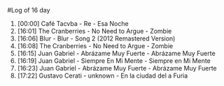 #Log of 16 day

1. [00:00] Café Tacvba - Re - Esa Noche
1. [16:01] The Cranberries - No Need to Argue - Zombie
1. [16:06] Blur - Blur - Song 2 (2012 Remastered Version)
1. [16:08] The Cranberries - No Need to Argue - Zombie
1. [16:15] Juan Gabriel - Abrázame Muy Fuerte - Abrázame Muy Fuerte
1. [16:19] Juan Gabriel - Siempre En Mi Mente - Siempre en Mi Mente
1. [16:23] Juan Gabriel - Abrázame Muy Fuerte - Abrázame Muy Fuerte
1. [17:22] Gustavo Cerati - unknown - En la ciudad del a Furia
